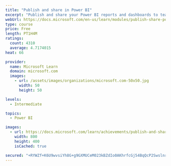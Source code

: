 ```yaml
---
title: "Publish and share in Power BI"
excerpt: "Publish and share your Power BI reports and dashboards to teammates in your organization or to everyone on the web."
webUrl: https://docs.microsoft.com/en-us/learn/modules/publish-share-power-bi/
type: course
price: Free
length: PT1H4M
ratings:
  count: 4310
  average: 4.7174015
heat: 66

provider:
  name: Microsoft Learn
  domain: microsoft.com
  images:
    - url: /assets/images/organizations/microsoft.com-50x50.jpg
      width: 50
      height: 50

levels:
  - Intermediate

topics:
  - Power BI

images:
  - url: https://docs.microsoft.com/learn/achievements/publish-and-share-with-power-bi-desktop-social.png
    width: 800
    height: 400
    isCached: true

secured: "+RYWZf+K6U9wvsiYh8G+g9GXMUCeM023kBZdIo0AKhrfcGj54BqQcP2SwslnrRBLM2bQyMcQIMF5VDip/WAA47Dxsn7VH3mvTog1ZWCGTcnjRKYBEtVktcD5Ub5Om9dtS9sqEjh+PpReA8gHbTBcIUhSh6xnLy0ulOVhJoK7an8NdXF8lFiCatPax05FaKzobwUXPXXvnuDIoKqNH2/s+GuIbaxfb289WmlD2AZUICEHuRX6JJ0iMku2DiZRL5+LELWCOJ7tqMvjVTHU+VA39zPT+JP9azhBvPjfS8j+Pl0gT0FCoI7WGI4Z9NsRD9KIJ+VtnzeczRpmbjKfQKJNIW2oEMD1kNX4+ezBB1nBxbuRBqwi8/1X/ny/mFMMgajCKVe+ko2wjeKJHtt61VC62nYIKzPda6M0P99cZl+/wF8=;5tTk+WC5Kt4KPD3sdhMf2g=="
---
```


